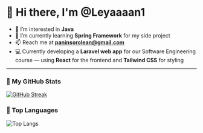 # 👋 Hi there, I'm @Leyaaaan1

- 👀 I’m interested in **Java** 
- 🌱 I’m currently learning **Spring Framework** for my side project
- 📫 Reach me at **paninsorolean@gmail.com**
- 💻 Currently developing a **Laravel web app** for our Software Engineering course — using **React** for the frontend and **Tailwind CSS** for styling

---

### 🔧 My GitHub Stats
[![GitHub Streak](https://github-readme-streak-stats.herokuapp.com?user=Leyaaaan1&theme=tokyonight&date_format=M%20j%5B%2C%20Y%5D)](https://git.io/streak-stats)


### 🧠 Top Languages
![Top Langs](https://github-readme-stats.vercel.app/api/top-langs/?username=Leyaaaan1&layout=compact&theme=tokyonight&langs_count=20)



<!---
Leyaaaan1/Leyaaaan1 is a ✨ special ✨ repository because its `README.md` (this file) appears on your GitHub profile.
You can click the Preview link to take a look at your changes.
--->
